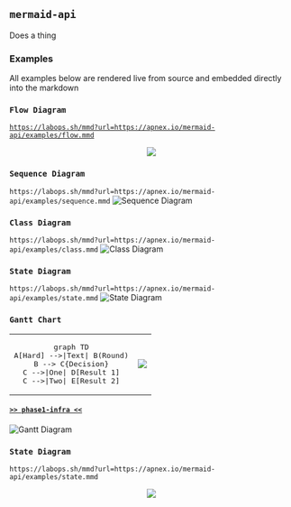 ## `mermaid-api`
Does a thing

### Examples
All examples below are rendered live from source and embedded directly into the markdown

### `Flow Diagram`
[`https://labops.sh/mmd?url=https://apnex.io/mermaid-api/examples/flow.mmd`](https://labops.sh/mmd?url=https://apnex.io/mermaid-api/examples/flow.mmd)
<p align="center">
	<img src="https://labops.sh/mmd?url=https://apnex.io/mermaid-api/examples/flow.mmd" />
</p>

### `Sequence Diagram`
`https://labops.sh/mmd?url=https://apnex.io/mermaid-api/examples/sequence.mmd`
![Sequence Diagram](https://labops.sh/mmd?url=https://apnex.io/mermaid-api/examples/sequence.mmd)

### `Class Diagram`
`https://labops.sh/mmd?url=https://apnex.io/mermaid-api/examples/class.mmd`
![Class Diagram](https://labops.sh/mmd?url=https://apnex.io/mermaid-api/examples/class.mmd)

### `State Diagram`
`https://labops.sh/mmd?url=https://apnex.io/mermaid-api/examples/state.mmd`
![State Diagram](https://labops.sh/mmd?url=https://apnex.io/mermaid-api/examples/state.mmd)

### `Gantt Chart`
<table align="center" style="width:100%">
<tr align="center">
<td><pre>
graph TD
A[Hard] -->|Text| B(Round)
B --> C{Decision}
C -->|One| D[Result 1]
C -->|Two| E[Result 2]
</pre></td>
<td align="center">
	<img align="center" src="https://labops.sh/mmd?url=https://apnex.io/mermaid-api/examples/state.mmd" />
</td>
</tr>
</table>

#### [`>> phase1-infra <<`](phase1-infra/README.md)

![Gantt Diagram](https://labops.sh/mmd?url=https://apnex.io/mermaid-api/examples/gantt.mmd)

### `State Diagram`
`https://labops.sh/mmd?url=https://apnex.io/mermaid-api/examples/state.mmd`  
<p align="center">
	<img src="https://labops.sh/mmd?url=https://apnex.io/mermaid-api/examples/state.mmd" />
</p>
